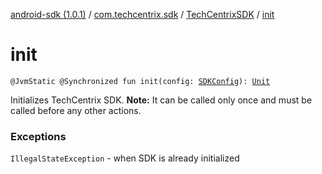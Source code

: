 [android-sdk (1.0.1)](../../index.md) / [com.techcentrix.sdk](../index.md) / [TechCentrixSDK](index.md) / [init](./init.md)

# init

`@JvmStatic @Synchronized fun init(config: `[`SDKConfig`](../-s-d-k-config/index.md)`): `[`Unit`](https://kotlinlang.org/api/latest/jvm/stdlib/kotlin/-unit/index.html)

Initializes TechCentrix SDK. **Note:** It can be called only once and must be called before any other actions.

### Exceptions

`IllegalStateException` - when SDK is already initialized